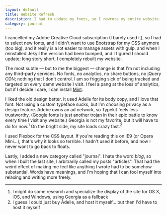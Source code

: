 ```yaml
---
layout: default
title: Website Refresh
description: I had to update my fonts, so I rewrote my entire website.
category: journal
---
```

I cancelled my Adobe Creative Cloud subscription (I barely used it), so I had to select new fonts, and I didn't want to use Bootstrap for my CSS anymore (too big), and it really is a lot easier to manage assets with gulp, and when I reinstalled Jekyll the version had been bumped, and I figured I should update; long story short, I completely rebuilt my website.


The most subtle — but to me the biggest — change is that I'm not including any third-party services. No fonts, no analytics, no share buttons, no jQuery CDN; nothing that I don't control. I am so frigging sick of being tracked and targeted on every damn website I visit. I feel a pang at the loss of analytics, but if I decide I care, I can install [Mint](http://haveamint.com).

I liked the old design better. It used Adelle for its body copy, and I love that font. Not using a custom typeface sucks, but I'm choosing privacy as a design feature. Adobe owns an ad network, so Typekit feels less trustworthy. (Google fonts is just another trojan in their epic battle to know every time I visit any website.) Georgia is not my favorite, but it will have to do for now.<sup>1</sup> On the bright side, my site loads crazy fast.<sup>2</sup>

I used Flexbox for the CSS layout. If you're reading this on IE9 (or Opera Mini&hellip;), that's why it looks so terrible. I hadn't used it before, and now I never want to go back to floats.

Lastly, I added a new category called "journal". I hate the word _blog_, so when I built the last site, I arbitrarily called my posts "articles". That had the weird effect of making me feel like anything I wrote had to be somehow substantial. Words have meanings, and I'm hoping that I can fool myself into relaxing and writing more freely.

<hr id="footnotes">

1. I might do some research and specialize the display of the site for OS X, iOS, and Windows, using Georgia as a fallback
2. I guess I could just buy Adelle, and host it myself&hellip; but then I'd have to host it myself